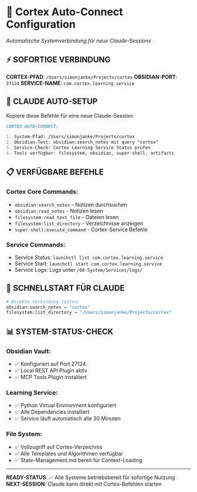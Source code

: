 # 🔗 Cortex Auto-Connect Configuration

*Automatische Systemverbindung für neue Claude-Sessions*

## ⚡ **SOFORTIGE VERBINDUNG**

**CORTEX-PFAD**: `/Users/simonjanke/Projects/cortex`
**OBSIDIAN-PORT**: `27124`
**SERVICE-NAME**: `com.cortex.learning.service`

## 🤖 **CLAUDE AUTO-SETUP**

Kopiere diese Befehle für eine neue Claude-Session:

```markdown
CORTEX AUTO-CONNECT:

1. System-Pfad: /Users/simonjanke/Projects/cortex
2. Obsidian-Test: obsidian:search_notes mit query "cortex"
3. Service-Check: Cortex Learning Service Status prüfen
4. Tools verfügbar: filesystem, obsidian, super-shell, artifacts
```

## 📋 **VERFÜGBARE BEFEHLE**

### **Cortex Core Commands:**
- `obsidian:search_notes` - Notizen durchsuchen
- `obsidian:read_notes` - Notizen lesen
- `filesystem:read_text_file` - Dateien lesen
- `filesystem:list_directory` - Verzeichnisse anzeigen
- `super-shell:execute_command` - Cortex-Service Befehle

### **Service Commands:**
- Service Status: `launchctl list com.cortex.learning.service`
- Service Start: `launchctl start com.cortex.learning.service`
- Service Logs: Logs unter `/00-System/Services/logs/`

## 🎯 **SCHNELLSTART FÜR CLAUDE**

```bash
# Direkte Verbindung testen:
obsidian:search_notes → "cortex"
filesystem:list_directory → "/Users/simonjanke/Projects/cortex"
```

## 📊 **SYSTEM-STATUS-CHECK**

### Obsidian Vault:
- ✅ Konfiguriert auf Port 27124
- ✅ Local REST API Plugin aktiv
- ✅ MCP Tools Plugin installiert

### Learning Service:
- ✅ Python Virtual Environment konfiguriert
- ✅ Alle Dependencies installiert
- ✅ Service läuft automatisch alle 30 Minuten

### File System:
- ✅ Vollzugriff auf Cortex-Verzeichnis
- ✅ Alle Templates und Algorithmen verfügbar
- ✅ State-Management.md bereit für Context-Loading

---
**READY-STATUS**: ✅ Alle Systeme betriebsbereit für sofortige Nutzung
**NEXT-SESSION**: Claude kann direkt mit Cortex-Befehlen starten
